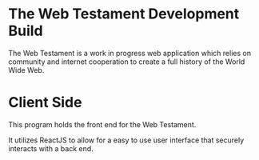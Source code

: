 # The Web Testament Development Build

The Web Testament is a work in progress web application which relies on community and internet cooperation to create a full history of the World Wide Web.

# Client Side

This program holds the front end for the Web Testament. 

It utilizes ReactJS to allow for a easy to use user interface that securely interacts with a back end.
